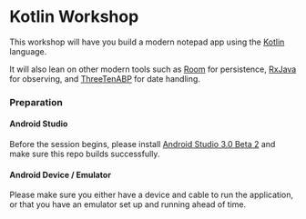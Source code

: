 # Kotlin Workshop

This workshop will have you build a modern notepad app using the [Kotlin](https://kotlinlang.org/) language. 

It will also lean on other modern tools such as [Room](https://developer.android.com/topic/libraries/architecture/room.html) for persistence, 
[RxJava](https://github.com/ReactiveX/RxJava) for observing, 
and [ThreeTenABP](https://github.com/JakeWharton/ThreeTenABP) for date handling.

### Preparation

#### Android Studio
Before the session begins, please install [Android Studio 3.0 Beta 2](https://developer.android.com/studio/archive.html) and make sure this repo builds successfully.

#### Android Device / Emulator
Please make sure you either have a device and cable to run the application, or that you have an emulator set up and running ahead of time.
